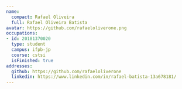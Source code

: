 ```yaml
---
name:
  compact: Rafael Oliveira
  full: Rafael Oliveira Batista
avatar: https://github.com/rafaeloliverone.png
occupations:
- id: 20181370020
  type: student
  campus: ifpb-jp
  course: cstsi
  isFinished: true
addresses:
  github: https://github.com/rafaeloliverone
  linkedin: https://www.linkedin.com/in/rafael-batista-13a678181/
---
```

